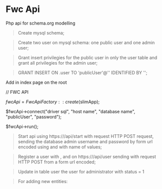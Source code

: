 # Fwc Api

Php api for schema.org modelling


> Create mysql schema;

> Create two user on mysql schema: one public user and one admin user;

> Grant insert privilegies for the public user in only the user table and grant all privilegies for the admin user;

> GRANT INSERT ON <schema>.user TO 'publicUser'@'<host>' IDENTIFIED BY '<password>';


Add in index page on the root
 
//  FWC API
 
$fwcApi = FwcApiFactory::create($slimApp);

$fwcApi->connect("driver sql", "host name", "database name", "publicUser", "password");

$fwcApi->run();



> Start api using https://<domain>/api/start with request HTTP POST request, sending the database admin username and password by form url encoded using <username> and <password> with name of values;

> Register a user with <name>, <email> and <password> on https://<domain>/api/user sending with request HTTP POST from a form url encoded;

> Update in table user the user for administrator with status = 1


> For adding new entities: